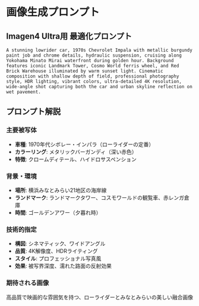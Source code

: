 # 画像生成プロンプト

## Imagen4 Ultra用 最適化プロンプト

```
A stunning lowrider car, 1970s Chevrolet Impala with metallic burgundy paint job and chrome details, hydraulic suspension, cruising along Yokohama Minato Mirai waterfront during golden hour. Background features iconic Landmark Tower, Cosmo World ferris wheel, and Red Brick Warehouse illuminated by warm sunset light. Cinematic composition with shallow depth of field, professional photography style, HDR lighting, vibrant colors, ultra-detailed 4K resolution, wide-angle shot capturing both the car and urban skyline reflection on wet pavement.
```

## プロンプト解説

### 主要被写体
- **車種**: 1970年代シボレー・インパラ（ローライダーの定番）
- **カラーリング**: メタリックバーガンディ（深い赤色）
- **特徴**: クロームディテール、ハイドロサスペンション

### 背景・環境
- **場所**: 横浜みなとみらい21地区の海岸線
- **ランドマーク**: ランドマークタワー、コスモワールドの観覧車、赤レンガ倉庫
- **時間**: ゴールデンアワー（夕暮れ時）

### 技術的指定
- **構図**: シネマティック、ワイドアングル
- **品質**: 4K解像度、HDRライティング
- **スタイル**: プロフェッショナル写真風
- **効果**: 被写界深度、濡れた路面の反射効果

### 期待される画像
高品質で映画的な雰囲気を持つ、ローライダーとみなとみらいの美しい融合画像